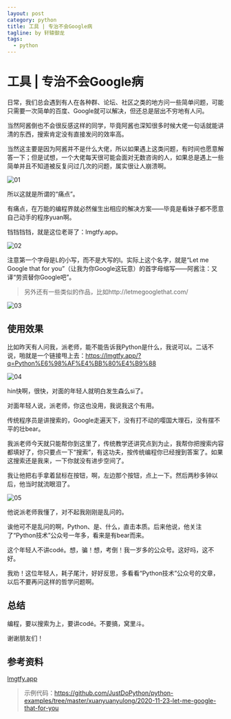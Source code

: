 ```yaml
---
layout: post
category: python
title: 工具 | 专治不会Google病
tagline: by 轩辕御龙
tags:
  - python
---
```


# 工具 | 专治不会Google病

日常，我们总会遇到有人在各种群、论坛、社区之类的地方问一些简单问题，可能只需要一次简单的百度、Google就可以解决，但还总是层出不穷地有人问。

当然阿酱倒也不会很反感这样的同学，毕竟阿酱也深知很多时候大佬一句话就能讲清的东西，搜索肯定没有直接发问的效率高。

当然这主要是因为阿酱并不是什么大佬，所以如果遇上这类问题，有时间也愿意解答一下；但是试想，一个大佬每天很可能会面对无数咨询的人，如果总是遇上一些简单并且不知道被反复问过几次的问题，属实很让人崩溃啊。

<!--more-->

![01](http://www.justdopython.com/assets/images/2020/11/2020-11-23-let-me-google-that-for-you/01.jpg)

所以这就是所谓的“痛点”。

有痛点，在万能的编程界就必然催生出相应的解决方案——毕竟是看妹子都不愿意自己动手的程序yuan啊。

铛铛铛铛，就是这位老哥了：lmgtfy.app。

![02](http://www.justdopython.com/assets/images/2020/11/2020-11-23-let-me-google-that-for-you/02.png)

注意第一个字母是L的小写，而不是大写的I。实际上这个名字，就是“Let me Google that for you”（让我为你Google这玩意）的首字母缩写——阿酱注：又译“劳资替你Google吧”。

> 另外还有一些类似的作品，比如http://letmegooglethat.com/

![03](http://www.justdopython.com/assets/images/2020/11/2020-11-23-let-me-google-that-for-you/03.jpg)

## 使用效果

比如昨天有人问我，派老师，能不能告诉我Python是什么，我说可以。二话不说，啪就是一个链接甩上去：https://lmgtfy.app/?q=Python%E6%98%AF%E4%BB%80%E4%B9%88

![04](http://www.justdopython.com/assets/images/2020/11/2020-11-23-let-me-google-that-for-you/04.gif)

hin快啊，很快，对面的年轻人就明白发生森么si了。

对面年轻人说，派老师，你这也没用，我说我这个有用。

传统程序员是讲搜索的，Google走遍天下，没有打不动的嘤国大理石，没有摆不平的壮bear。

我派老师今天就只能帮你到这里了，传统教学还讲究点到为止，我帮你把搜索内容都填好了，你只要点一下“搜索”，有这功夫，按传统编程你已经搜到答案了。如果这搜索还是我来，一下你就没有进步空间了。

我让他把右手拿着鼠标在按钮，啊，左边那个按钮，点上一下。然后两秒多钟以后，他当时就流眼泪了。

![05](http://www.justdopython.com/assets/images/2020/11/2020-11-23-let-me-google-that-for-you/05.gif)

他说派老师我懂了，对不起我刚刚是乱问的。

诶他可不是乱问的啊，Python、是、什么，直击本质。后来他说，他关注了“Python技术”公众号一年多，看来是有bear而来。

这个年轻人不讲codé。想，骗！想，考倒！我一岁多的公众号。这好吗，这不好。

我劝！这位年轻人，耗子尾汁，好好反思，多看看“Python技术”公众号的文章，以后不要再问这样的哲学问题啊。

## 总结

编程，要以搜索为上，要讲codé。不要搞，窝里斗。

谢谢朋友们！

## 参考资料

[lmgtfy.app](lmgtfy.app)

> 示例代码：https://github.com/JustDoPython/python-examples/tree/master/xuanyuanyulong/2020-11-23-let-me-google-that-for-you